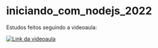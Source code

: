 # iniciando_com_nodejs_2022
Estudos feitos seguindo a videoaula:

[![Link da videoaula](https://img.youtube.com/vi/fm4_EuCsQwg/0.jpg)](https://www.youtube.com/watch?v=fm4_EuCsQwg)

